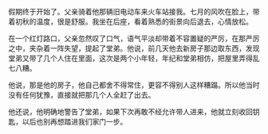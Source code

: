 假期终于开始了。父亲骑着他那辆旧电动车来火车站接我。七月的风吹在脸上，带着初秋的温度，很是舒服。我坐在后座，看着熟悉的街景向后退去，心情放松。

在一个红灯路口，父亲忽然叹了口气，语气平淡却带着不容置疑的严厉，在那严厉之中，夹杂着一阵失望，提起了堂弟。他说，前几天他去新房子那边取东西，发现堂弟又带了几个人住在里面，这次是两个小年轻，年纪和堂弟相仿，把屋里弄得乱七八糟。

他说，那是他的房子，他自己都舍不得常住，更容不得别人这样糟蹋。所以他当时没有任何犹豫，直接就把那几个人全赶了出去。

他还说，他明确地警告了堂弟，如果下次再敢不经允许带人进来，他就立刻收回钥匙，以后也别再想踏进我们家门一步。